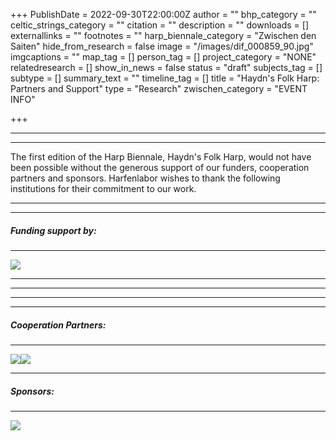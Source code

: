 +++
PublishDate = 2022-09-30T22:00:00Z
author = ""
bhp_category = ""
celtic_strings_category = ""
citation = ""
description = ""
downloads = []
externallinks = ""
footnotes = ""
harp_biennale_category = "Zwischen den Saiten"
hide_from_research = false
image = "/images/dif_000859_90.jpg"
imgcaptions = ""
map_tag = []
person_tag = []
project_category = "NONE"
relatedresearch = []
show_in_news = false
status = "draft"
subjects_tag = []
subtype = []
summary_text = ""
timeline_tag = []
title = "Haydn's Folk Harp: Partners and Support"
type = "Research"
zwischen_category = "EVENT INFO"

+++
***

***

The first edition of the Harp Biennale, Haydn's Folk Harp, would not have been possible without the generous support of our funders, cooperation partners and sponsors. Harfenlabor wishes to thank the following institutions for their commitment to our work.

***

***

##### Funding support by:

***

![](/images/funding-logos.png)

***

***

***

***

##### Cooperation Partners:

***

![](/images/coop-logos.png)![](/images/_2_coop-logos-2.png)

***

##### Sponsors:

***

![](/images/sponsors.png)